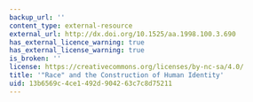 ```yaml
---
backup_url: ''
content_type: external-resource
external_url: http://dx.doi.org/10.1525/aa.1998.100.3.690
has_external_licence_warning: true
has_external_license_warning: true
is_broken: ''
license: https://creativecommons.org/licenses/by-nc-sa/4.0/
title: '"Race" and the Construction of Human Identity'
uid: 13b6569c-4ce1-492d-9042-63c7c8d75211
---
```

